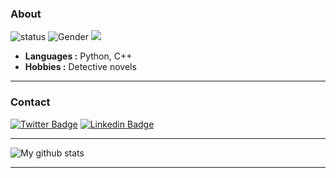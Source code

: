 ### About

![status](https://img.shields.io/badge/status-up-brightgreen) ![Gender](https://img.shields.io/badge/gender-%F0%9F%A4%B5-lightgrey) ![](https://visitor-badge.glitch.me/badge?page_id=github.com/moshanATucsd)

-  **Languages :** Python, C++
-  **Hobbies :** Detective novels 

---------------------------------------------------------------------------------------------------------------------------------------------------------------------------------

### Contact   

[![Twitter Badge](https://img.shields.io/badge/-My_Twitter-1ca0f1?style=flat-square&logo=twitter&logoColor=white&link=https://twitter.com/MoShan70924795)](https://twitter.com/MoShan70924795)  [![Linkedin Badge](https://img.shields.io/badge/-My_Linkedin-blue?style=flat-square&logo=Linkedin&logoColor=white&link=https://www.linkedin.com/in/mo-shan-21393452//)](https://www.linkedin.com/in/mo-shan-21393452/)

---------------------------------------------------------------------------------------------------------------------------------------------------------------------------------

![My github stats](https://github-readme-stats.vercel.app/api?username=moshanATucsd&show_icons=true)

---------------------------------------------------------------------------------------------------------------------------------------------------------------------------------


